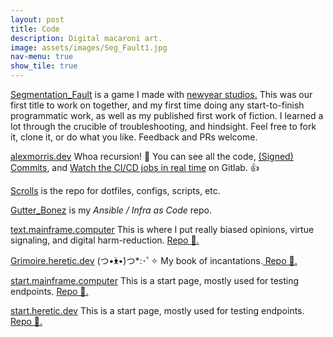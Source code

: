 ```yaml
---
layout: post
title: Code
description: Digital macaroni art.
image: assets/images/Seg_Fault1.jpg
nav-menu: true
show_tile: true
---
```


<a href="https://gitlab.com/newyearstudios/ritual-jam">Segmentation_Fault</a> is a game I made with <a href="https://www.newyearstudios.com/">newyear studios.</a> This was our first title to work on together, and my first time doing any start-to-finish programmatic work, as well as my published first work of fiction. I learned a lot through the crucible of troubleshooting, and hindsight. Feel free to fork it, clone it, or do what you like. Feedback and PRs welcome.

<a href="https://gitlab.com/matrix8967/alexmorris.dev">alexmorris.dev</a> Whoa recursion! 🤯 You can see all the code, <a href="https://gitlab.com/matrix8967/alexmorris.dev/commits/master"> (Signed) Commits</a>, and <a href="https://gitlab.com/matrix8967/alexmorris.dev/-/jobs">Watch the CI/CD jobs in real time</a> on Gitlab. 👍

<a href="https://gitlab.com/matrix8967/scrolls">Scrolls</a> is the repo for dotfiles, configs, scripts, etc.

<a href="https://gitlab.com/matrix8967/gutter_bonez">Gutter_Bonez</a> is my _Ansible / Infra as Code_ repo.

<a href="https://text.mainframe.computer/">text.mainframe.computer</a> This is where I put really biased opinions, virtue signaling, and digital harm-reduction. <a href="https://gitlab.com/matrix8967/text-mainframe-computer/">Repo 🔗️.</a>

<a href="https://grimoire.heretic.dev/">Grimoire.heretic.dev</a> (つ•̀ᴥ•́)つ*:･ﾟ✧ My book of incantations.<a href="https://gitlab.com/matrix8967/grimoire"> Repo 🔗️. </a>

<a href="https://start.mainframe.computer/">start.mainframe.computer</a> This is a start page, mostly used for testing endpoints. <a href="https://gitlab.com/matrix8967/start-mainframe-computer">Repo 🔗️.</a>

<a href="https://start.heretic.dev/">start.heretic.dev</a> This is a start page, mostly used for testing endpoints. <a href="https://gitlab.com/matrix8967/morning-star">Repo 🔗️.</a>
